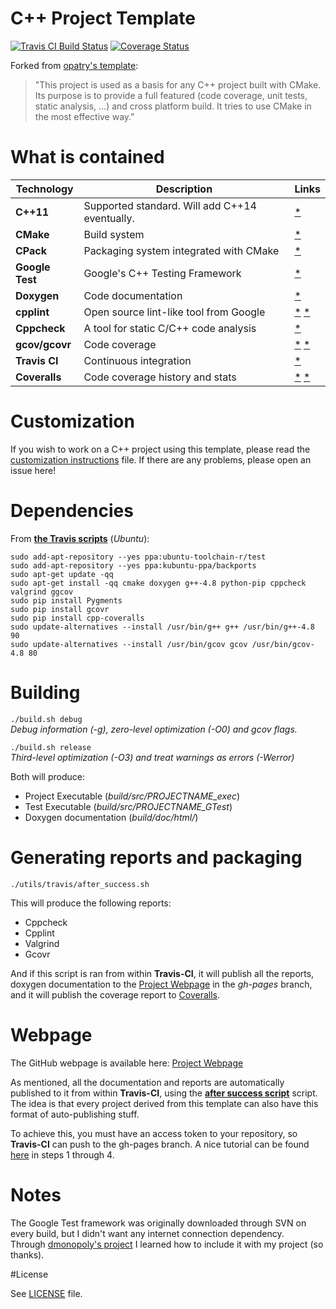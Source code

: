 # C++ Project Template
[![Travis CI Build Status](https://travis-ci.org/CaioIcy/CPP_Project_Template.svg?branch=master)](https://travis-ci.org/CaioIcy/CPP_Project_Template)
[![Coverage Status](https://img.shields.io/coveralls/CaioIcy/CPP_Project_Template.svg)](https://coveralls.io/r/CaioIcy/CPP_Project_Template)

Forked from [opatry's template]:
> "This project is used as a basis for any C++ project built with CMake. Its purpose is to provide a full featured (code coverage, unit tests, static analysis, …) and cross platform build. It tries to use CMake in the most effective way."

# What is contained

Technology     |                    Description                 | Links
---------------|------------------------------------------------|-------------
**C++11**      | Supported standard. Will add C++14 eventually. | [*](https://en.wikipedia.org/wiki/C%2B%2B11)
**CMake**      | Build system                                   | [*](http://www.cmake.org/)
**CPack**      | Packaging system integrated with CMake         | [*](http://www.cmake.org/Wiki/CMake:Packaging_With_CPack)
**Google Test**| Google's C++ Testing Framework                 | [*](https://code.google.com/p/googletest/)
**Doxygen**    | Code documentation                             | [*](http://www.stack.nl/~dimitri/doxygen/)
**cpplint**    | Open source lint-like tool from Google         | [*](https://en.wikipedia.org/wiki/Cpplint) [*](https://google-styleguide.googlecode.com/svn/trunk/cpplint/cpplint.py)
**Cppcheck**   | A tool for static C/C++ code analysis          | [*](http://cppcheck.sourceforge.net/)
**gcov/gcovr** | Code coverage                                  | [*](https://gcc.gnu.org/onlinedocs/gcc/Gcov.html) [*](http://gcovr.com/)
**Travis CI**  | Continuous integration                         | [*](https://travis-ci.org/)
**Coveralls**  | Code coverage history and stats                | [*](https://coveralls.io/) [*](https://github.com/eddyxu/cpp-coveralls)

# Customization

If you wish to work on a C++ project using this template, please read the [customization instructions](customization.md) file. If there are any problems, please open an issue here!

# Dependencies

From **[the Travis scripts](utils/travis/)** (_Ubuntu_):  
```
sudo add-apt-repository --yes ppa:ubuntu-toolchain-r/test
sudo add-apt-repository --yes ppa:kubuntu-ppa/backports
sudo apt-get update -qq
sudo apt-get install -qq cmake doxygen g++-4.8 python-pip cppcheck valgrind ggcov
sudo pip install Pygments
sudo pip install gcovr
sudo pip install cpp-coveralls
sudo update-alternatives --install /usr/bin/g++ g++ /usr/bin/g++-4.8 90
sudo update-alternatives --install /usr/bin/gcov gcov /usr/bin/gcov-4.8 80
```

# Building

 `./build.sh debug`  
 _Debug information (-g), zero-level optimization (-O0) and gcov flags._
 
`./build.sh release`  
_Third-level optimization (-O3) and treat warnings as errors (-Werror)_
 
Both will produce:
- Project Executable (_build/src/PROJECTNAME_exec_)
- Test Executable (_build/src/PROJECTNAME_GTest_)
- Doxygen documentation (_build/doc/html/_)

# Generating reports and packaging

`./utils/travis/after_success.sh`

This will produce the following reports:
- Cppcheck
- Cpplint
- Valgrind
- Gcovr

And if this script is ran from within **Travis-CI**, it will publish all the reports, doxygen documentation to the [Project Webpage] in the _gh-pages_ branch, and it will publish the coverage report to [Coveralls].

# Webpage

The GitHub webpage is available here: [Project Webpage]  

As mentioned, all the documentation and reports are automatically published to it from within **Travis-CI**, using the **[after success script](utils/travis/after_success.sh)** script. The idea is that every project derived from this template can also have this format of auto-publishing stuff.

To achieve this, you must have an access token to your repository, so **Travis-CI** can push to the gh-pages branch. A nice tutorial can be found [here](http://benlimmer.com/2013/12/26/automatically-publish-javadoc-to-gh-pages-with-travis-ci/) in steps 1 through 4.

# Notes

The Google Test framework was originally downloaded through SVN on every build, but I didn't want any internet connection dependency.  
Through [dmonopoly's project] I learned how to include it with my project (so thanks).

#License

See [LICENSE](LICENSE) file.

[Project Webpage]:https://caioicy.github.io/CPP_Project_Template/
[opatry's template]:https://github.com/opatry/CPP_Project_Template
[dmonopoly's project]:https://github.com/dmonopoly/gtest-cmake-example
[Coveralls]:https://coveralls.io/
